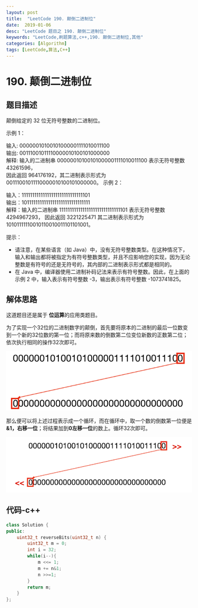 ```yaml
---
layout: post
title:  "LeetCode 190. 颠倒二进制位"
date:  2019-01-06
desc: "LeetCode 题目之 190. 颠倒二进制位"
keywords: "LeetCode,刷题算法,c++,190. 颠倒二进制位,其他"
categories: [Algorithm]
tags: [LeetCode,算法,C++]
---
```

# 190. 颠倒二进制位

## 题目描述

颠倒给定的 32 位无符号整数的二进制位。

示例 1：

输入: 00000010100101000001111010011100<br />
输出: 00111001011110000010100101000000<br />
解释: 输入的二进制串 00000010100101000001111010011100 表示无符号整数 43261596，<br />
      因此返回 964176192，其二进制表示形式为 00111001011110000010100101000000。
示例 2：<br />


输入：11111111111111111111111111111101<br />
输出：10111111111111111111111111111111<br />
解释：输入的二进制串 11111111111111111111111111111101 表示无符号整数 4294967293，
      因此返回 3221225471 其二进制表示形式为 10101111110010110010011101101001。

提示：<br />

- 请注意，在某些语言（如 Java）中，没有无符号整数类型。在这种情况下，输入和输出都将被指定为有符号整数类型，并且不应影响您的实现，因为无论整数是有符号的还是无符号的，其内部的二进制表示形式都是相同的。
- 在 Java 中，编译器使用二进制补码记法来表示有符号整数。因此，在上面的 示例 2 中，输入表示有符号整数 -3，输出表示有符号整数 -1073741825。

## 解体思路

这道题目还是属于 **位运算**的应用类题目。

为了实现一个32位的二进制数字的颠倒，首先要将原本的二进制的最后一位数变到一个新的32位数的第一位；而将原来数的倒数第二位变位新数的正数第二位；依次执行相同的操作32次即可。

![result](/assets/images/2019/2019-01/1.png)

那么便可以将上述过程表示成一个循环，而在循环中，取一个数的倒数第一位便是 **&1，右移一位**；将结果加到**0左移一位**的数上。循环32次即可。

![result](/assets/images/2019/2019-01/2.png)

## 代码-c++

```cpp
class Solution {
public:
    uint32_t reverseBits(uint32_t n) {
        uint32_t m = 0;
        int i = 32;
        while(i--){
            m <<= 1;
            m += n&1;
            n >>=1;
        }
        return m;
    }
};
```